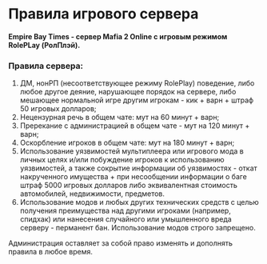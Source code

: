 # Правила игрового сервера

#### Empire Bay Times - сервер Mafia 2 Online с игровым режимом RolePLay \(РолПлэй\).

### Правила сервера:

1. ДМ, нонРП \(несоответствующее режиму RolePlay\) поведение, либо любое другое деяние, нарушающее порядок на сервере, либо мешающее нормальной игре другим игрокам - кик + варн + штраф 50 игровых долларов;
2. Нецензурная речь в общем чате: мут на 60 минут + варн;
3. Пререкание с администрацией в общем чате - мут на 120 минут + варн;
4. Оскорбление игроков в общем чате: мут на 180 минут + варн;
5. Использование уязвимостей мультиплеера или игрового мода в личных целях и/или побуждение игроков к использованию уязвимостей, а также сокрытие информации об уязвимостях - откат накрученного имущества + при несообщении информации о баге штраф 5000 игровых долларов либо эквивалентная стоимость автомобилей, недвижимости, предметов.
6. Использование модов и любых других технических средств с целью получения преимущества над другими игроками \(например, спидхак\) или нанесения случайного или умышленного вреда серверу - перманент бан. Использование модов строго запрещено.

Администрация оставляет за собой право изменять и дополнять правила в любое время.
